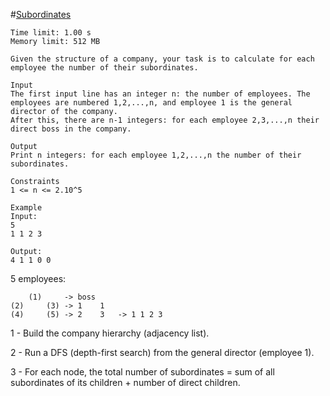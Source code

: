 #[Subordinates](https://cses.fi/problemset/task/1674)

```
Time limit: 1.00 s
Memory limit: 512 MB

Given the structure of a company, your task is to calculate for each employee the number of their subordinates.

Input
The first input line has an integer n: the number of employees. The employees are numbered 1,2,...,n, and employee 1 is the general director of the company.
After this, there are n-1 integers: for each employee 2,3,...,n their direct boss in the company.

Output
Print n integers: for each employee 1,2,...,n the number of their subordinates.

Constraints
1 <= n <= 2.10^5

Example
Input:
5
1 1 2 3

Output:
4 1 1 0 0

```

5 employees:

		(1)   	-> boss
	(2)		(3)	-> 1	1
	(4)		(5)	-> 2	3	-> 1 1 2 3

1 - Build the company hierarchy (adjacency list).

2 - Run a DFS (depth-first search) from the general director (employee 1).

3 - For each node, the total number of subordinates = sum of all subordinates of its children + number of direct children.
